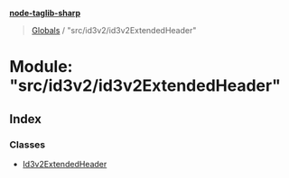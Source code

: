 **[node-taglib-sharp](../README.md)**

> [Globals](../globals.md) / "src/id3v2/id3v2ExtendedHeader"

# Module: "src/id3v2/id3v2ExtendedHeader"

## Index

### Classes

* [Id3v2ExtendedHeader](../classes/_src_id3v2_id3v2extendedheader_.id3v2extendedheader.md)
